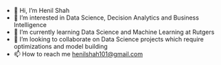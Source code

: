 - 👋 Hi, I’m Henil Shah
- 👀 I’m interested in Data Science, Decision Analytics and Business Intelligence
- 🌱 I’m currently learning Data Science and Machine Learning at Rutgers
- 💞️ I’m looking to collaborate on Data Science projects which require optimizations and model building
- 📫 How to reach me henilshah101@gmail.com

<!---
henilshah101/henilshah101 is a ✨ special ✨ repository because its `README.md` (this file) appears on your GitHub profile.
You can click the Preview link to take a look at your changes.
--->
